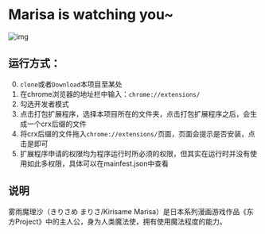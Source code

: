 # Marisa is watching you~
![img](https://image.hduzplus.xyz/image/1505583307584.png)

## 运行方式：
0. `clone`或者`Download`本项目至某处
1. 在chrome浏览器的地址栏中输入：`chrome://extensions/`
2. 勾选开发者模式
3. 点击打包扩展程序，选择本项目所在的文件夹，点击打包扩展程序之后，会生成一个crx后缀的文件
4. 将crx后缀的文件拖入`chrome://extensions/`页面，页面会提示是否安装，点击是即可
5. 扩展程序申请的权限均为程序运行时所必须的权限，但其实在运行时并没有使用如此多权限，具体可以在mainfest.json中查看

## 说明
雾雨魔理沙（きりさめ まりさ/Kirisame Marisa）是日本系列漫画游戏作品《东方Project》中的主人公，身为人类魔法使，拥有使用魔法程度的能力。

